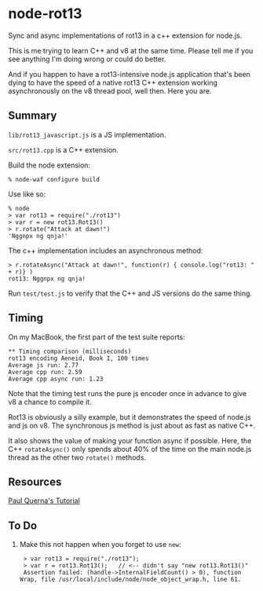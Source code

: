 node-rot13
==========

Sync and async implementations of rot13 in a c++ extension for node.js.

This is me trying to learn C++ and v8 at the same time.  Please tell me if you
see anything I'm doing wrong or could do better.

And if you happen to have a rot13-intensive node.js application that's been
dying to have the speed of a native rot13 C++ extension working asynchronously
on the v8 thread pool, well then.  Here you are.

Summary
-------

`lib/rot13_javascript.js` is a JS implementation.

`src/rot13.cpp` is a C++ extension.

Build the node extension:

    % node-waf configure build

Use like so:

    % node
    > var rot13 = require("./rot13")
    > var r = new rot13.Rot13()
    > r.rotate("Attack at dawn!")
    'Nggnpx ng qnja!'

The c++ implementation includes an asynchronous method:

    > r.rotateAsync("Attack at dawn!", function(r) { console.log("rot13: " + r)} )
    rot13: Nggnpx ng qnja!

Run `test/test.js` to verify that the C++ and JS versions do the same thing.

Timing
------

On my MacBook, the first part of the test suite reports:

    ** Timing comparison (milliseconds)
    rot13 encoding Aeneid, Book I, 100 times
    Average js run: 2.77
    Average cpp run: 2.59
    Average cpp async run: 1.23

Note that the timing test runs the pure js encoder once in advance to give v8 a
chance to compile it.  

Rot13 is obviously a silly example, but it demonstrates the speed of node.js
and js on v8.  The synchronous js method is just about as fast as native C++.

It also shows the value of making your function async if possible.  Here, the
C++ `rotateAsync()` only spends about 40% of the time on the main node.js
thread as the other two `rotate()` methods.

Resources
---------

[Paul Querna's Tutorial](https://www.cloudkick.com/blog/2010/aug/23/writing-nodejs-native-extensions/)

To Do
-----

1. Make this not happen when you forget to use `new`:

        > var rot13 = require("./rot13");
        > var r = rot13.Rot13();   // <-- didn't say "new rot13.Rot13()"
        Assertion failed: (handle->InternalFieldCount() > 0), function Wrap, file /usr/local/include/node/node_object_wrap.h, line 61.



